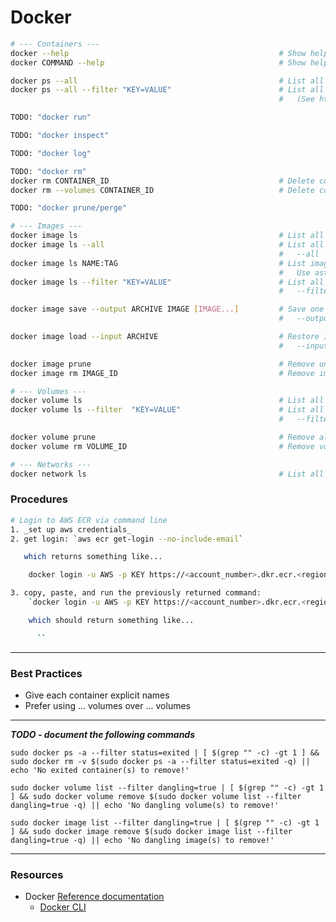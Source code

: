 # Docker
```bash
# --- Containers ---
docker --help                                               # Show help for the `docker` command
docker COMMAND --help                                       # Show help for the specific COMMAND

docker ps --all                                             # List all container instances
docker ps --all --filter "KEY=VALUE"                        # List all container instances matching the specified KEY=VALUE filter
                                                            #   (See https://docs.docker.com/engine/reference/commandline/docker for details)

TODO: "docker run"

TODO: "docker inspect"

TODO: "docker log"

TODO: "docker rm"
docker rm CONTAINER_ID                                      # Delete container with CONTAINER_ID
docker rm --volumes CONTAINER_ID                            # Delete container with CONTAINER_ID and its respective volumes

TODO: "docker prune/perge"

# --- Images ---
docker image ls                                             # List all images (hiding intermediate images)
docker image ls --all                                       # List all images (showing intermediate images)
                                                            #   --all | -a        
docker image ls NAME:TAG                                    # List images by NAME:TAG
                                                            #   Use asterisk (*) as wildcard for full or partial NAME or TAG
docker image ls --filter "KEY=VALUE"                        # List all images matching the specified KEY=VALUE filter
                                                            #   --filter | -f     

docker image save --output ARCHIVE IMAGE [IMAGE...]         # Save one or more IMAGE(S) to an ARCHIVE
                                                            #   --output | -o     File to write to (instead of STDOUT)

docker image load --input ARCHIVE                           # Restore IMAGE(S) from an ARCHIVE
                                                            #   --input | -i      ARCHIVE to read from (instead of STDIN)

docker image prune                                          # Remove unused images (will prompt for confirmation)
docker image rm IMAGE_ID                                    # Remove image with the specified IMAGE_ID

# --- Volumes ---
docker volume ls                                            # List all volumes
docker volume ls --filter  "KEY=VALUE"                      # List all volumes matching the specified KEY=VALUE filter
                                                            #   --filter | -f     

docker volume prune                                         # Remove all unused local volumes (will prompt for confirmation)
docker volume rm VOLUME_ID                                  # Remove volume with the specified VOLUME_ID

# --- Networks ---
docker network ls                                           # List all networks
```


### Procedures
```bash
# Login to AWS ECR via command line
1. _set up aws credentials_
2. get login: `aws ecr get-login --no-include-email`

   which returns something like...

    docker login -u AWS -p KEY https://<account_number>.dkr.ecr.<region>.amazonaws.com

3. copy, paste, and run the previously returned command:
    `docker login -u AWS -p KEY https://<account_number>.dkr.ecr.<region>.amazonaws.com`

    which should return something like...

      ``
```

---

### Best Practices
* Give each container explicit names
* Prefer using ... volumes over ... volumes

---
_**TODO - document the following commands**_

`sudo docker ps -a --filter status=exited | [ $(grep "" -c) -gt 1 ] && sudo docker rm -v $(sudo docker ps -a --filter status=exited -q) || echo 'No exited container(s) to remove!'`

`sudo docker volume list --filter dangling=true | [ $(grep "" -c) -gt 1 ] && sudo docker volume remove $(sudo docker volume list --filter dangling=true -q) || echo 'No dangling volume(s) to remove!'`

`sudo docker image list --filter dangling=true | [ $(grep "" -c) -gt 1 ] && sudo docker image remove $(sudo docker image list --filter dangling=true -q) || echo 'No dangling image(s) to remove!'`

--------------------------------------------------------------------------------
### Resources
* Docker [Reference documentation](https://docs.docker.com/reference/)
  - [Docker CLI](https://docs.docker.com/engine/reference/commandline/cli/)
